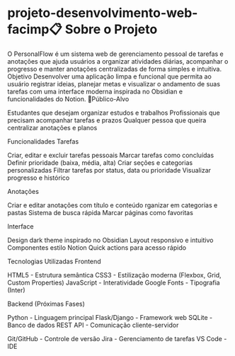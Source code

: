 # projeto-desenvolvimento-web-facimp📋 Sobre o Projeto
O PersonalFlow é um sistema web de gerenciamento pessoal de tarefas e anotações que ajuda usuários a organizar atividades diárias, acompanhar o progresso e manter anotações centralizadas de forma simples e intuitiva.
 Objetivo
Desenvolver uma aplicação limpa e funcional que permita ao usuário registrar ideias, planejar metas e visualizar o andamento de suas tarefas com uma interface moderna inspirada no Obsidian e funcionalidades do Notion.
👥Público-Alvo

Estudantes que desejam organizar estudos e trabalhos
Profissionais que precisam acompanhar tarefas e prazos
Qualquer pessoa que queira centralizar anotações e planos

 Funcionalidades
Tarefas

 Criar, editar e excluir tarefas pessoais
 Marcar tarefas como concluídas
 Definir prioridade (baixa, média, alta)
 Criar seções e categorias personalizadas
 Filtrar tarefas por status, data ou prioridade
 Visualizar progresso e histórico

Anotações

 Criar e editar anotações com título e conteúdo
 rganizar em categorias e pastas
 Sistema de busca rápida
 Marcar páginas como favoritas

Interface

 Design dark theme inspirado no Obsidian
 Layout responsivo e intuitivo
 Componentes estilo Notion
 Quick actions para acesso rápido

 Tecnologias Utilizadas
Frontend

HTML5 - Estrutura semântica
CSS3 - Estilização moderna (Flexbox, Grid, Custom Properties)
JavaScript - Interatividade
Google Fonts - Tipografia (Inter)

Backend (Próximas Fases)

Python - Linguagem principal
Flask/Django - Framework web
SQLite - Banco de dados
REST API - Comunicação cliente-servidor

Git/GitHub - Controle de versão
Jira - Gerenciamento de tarefas
VS Code - IDE
